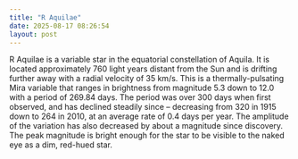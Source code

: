 ```yaml
---
title: "R Aquilae"
date: 2025-08-17 08:26:54 
layout: post
---
```


R Aquilae is a variable star in the equatorial constellation of Aquila. It is located approximately 760 light years distant from the Sun and is drifting further away with a radial velocity of 35 km/s. This is a thermally-pulsating Mira variable that ranges in brightness from magnitude 5.3 down to 12.0 with a period of 269.84 days. The period was over 300 days when first observed, and has declined steadily since – decreasing from 320 in 1915 down to 264 in 2010, at an average rate of 0.4 days per year. The amplitude of the variation has also decreased by about a magnitude since discovery. The peak magnitude is bright enough for the star to be visible to the naked eye as a dim, red-hued star.